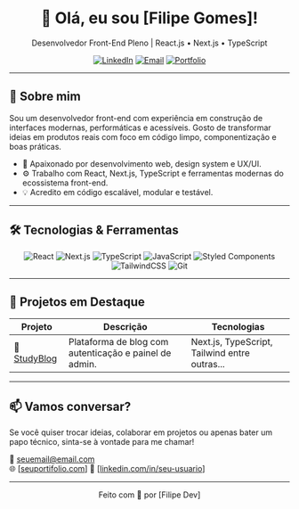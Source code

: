 <h1 align="center">👋 Olá, eu sou [Filipe Gomes]!</h1>

<p align="center">
  Desenvolvedor Front-End Pleno | React.js • Next.js • TypeScript
</p>

<p align="center">
  <a href="https://www.linkedin.com/in/seu-usuario" target="_blank"><img alt="LinkedIn" src="https://img.shields.io/badge/LinkedIn-blue?style=for-the-badge&logo=linkedin&logoColor=white"></a>
  <a href="mailto:seuemail@email.com"><img alt="Email" src="https://img.shields.io/badge/Email-red?style=for-the-badge&logo=gmail&logoColor=white"></a>
  <a href="https://seuportifolio.com" target="_blank"><img alt="Portfolio" src="https://img.shields.io/badge/Portfólio-000?style=for-the-badge&logo=vercel&logoColor=white"></a>
</p>

---

## 🚀 Sobre mim

Sou um desenvolvedor front-end com experiência em construção de interfaces modernas, performáticas e acessíveis. Gosto de transformar ideias em produtos reais com foco em código limpo, componentização e boas práticas.

- 🎯 Apaixonado por desenvolvimento web, design system e UX/UI.
- ⚙️ Trabalho com React, Next.js, TypeScript e ferramentas modernas do ecossistema front-end.
- 💡 Acredito em código escalável, modular e testável.

---

## 🛠️ Tecnologias & Ferramentas

<div align="center">

![React](https://img.shields.io/badge/React-20232A?style=for-the-badge&logo=react&logoColor=61DAFB)
![Next.js](https://img.shields.io/badge/Next.js-black?style=for-the-badge&logo=next.js)
![TypeScript](https://img.shields.io/badge/TypeScript-007ACC?style=for-the-badge&logo=typescript&logoColor=white)
![JavaScript](https://img.shields.io/badge/JavaScript-F7DF1E?style=for-the-badge&logo=javascript&logoColor=black)
![Styled Components](https://img.shields.io/badge/Styled--Components-DB7093?style=for-the-badge&logo=styled-components&logoColor=white)
![TailwindCSS](https://img.shields.io/badge/TailwindCSS-06B6D4?style=for-the-badge&logo=tailwindcss&logoColor=white)
![Git](https://img.shields.io/badge/Git-F05032?style=for-the-badge&logo=git&logoColor=white)

</div>

---

## 💼 Projetos em Destaque

| Projeto | Descrição | Tecnologias |
|--------|------------|-------------|
| 🔗 [StudyBlog](https://github.com/LipzDev/study-blog-web) | Plataforma de blog com autenticação e painel de admin. | Next.js, TypeScript, Tailwind entre outras...

---

## 📫 Vamos conversar?

Se você quiser trocar ideias, colaborar em projetos ou apenas bater um papo técnico, sinta-se à vontade para me chamar!

📧 seuemail@email.com  
🌐 [[seuportifolio.com](https://lipzdev.vercel.app/)] 
🔗 [[linkedin.com/in/seu-usuario](https://www.linkedin.com/in/lipzdev/)]

---

<p align="center">
  Feito com 💙 por [Filipe Dev]
</p>
